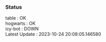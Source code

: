 ### Status


table : OK  
hogwarts : OK  
icy-bot : DOWN  
Latest Update : 2023-10-24 20:08:05.146580
